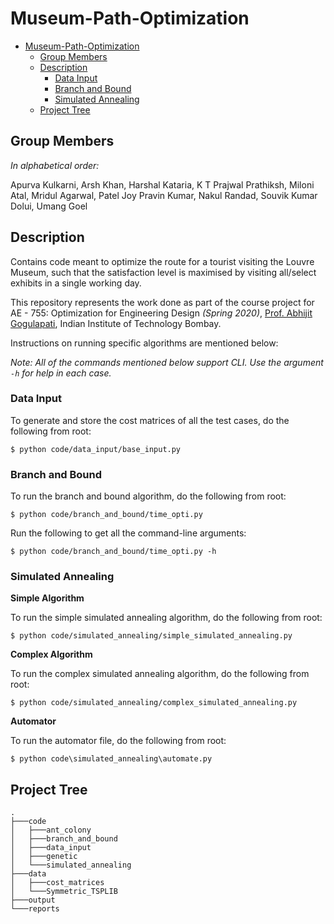 # Museum-Path-Optimization

- [Museum-Path-Optimization](#museum-path-optimization)
  - [Group Members](#group-members)
  - [Description](#description)
    - [Data Input](#data-input)
    - [Branch and Bound](#branch-and-bound)
    - [Simulated Annealing](#simulated-annealing)
  - [Project Tree](#project-tree)

## Group Members
*In alphabetical order:*

Apurva Kulkarni, Arsh Khan, Harshal Kataria, K T Prajwal Prathiksh, Miloni Atal, Mridul Agarwal, Patel Joy Pravin Kumar, Nakul Randad, Souvik Kumar Dolui, Umang Goel

## Description
Contains code meant to optimize the route for a tourist visiting the Louvre Museum, such that the satisfaction level is maximised by visiting all/select exhibits in a single working day. 

This repository represents the work done as part of the course project for AE - 755: Optimization for Engineering Design *(Spring 2020)*, [Prof. Abhijit Gogulapati](https://www.aero.iitb.ac.in/home/people/faculty/abhijit), Indian Institute of Technology Bombay.

Instructions on running specific algorithms are mentioned below:

*Note: All of the commands mentioned below support CLI. Use the argument `-h` for help in each case.*

### Data Input
To generate and store the cost matrices of all the test cases, do the following from root:
```
$ python code/data_input/base_input.py
```

### Branch and Bound
To run the branch and bound algorithm, do the following from root:
```
$ python code/branch_and_bound/time_opti.py
```
Run the following to get all the command-line arguments:
```
$ python code/branch_and_bound/time_opti.py -h
```

### Simulated Annealing

**Simple Algorithm**

To run the simple simulated annealing algorithm, do the following from root:
```
$ python code/simulated_annealing/simple_simulated_annealing.py
```

**Complex Algorithm**

To run the complex simulated annealing algorithm, do the following from root:
```
$ python code/simulated_annealing/complex_simulated_annealing.py
```

**Automator**

To run the automator file, do the following from root:
```
$ python code\simulated_annealing\automate.py
```

## Project Tree
```
.
├───code
│   ├───ant_colony
│   ├───branch_and_bound
│   ├───data_input
│   ├───genetic
│   └───simulated_annealing
├───data
│   ├───cost_matrices
│   └───Symmetric_TSPLIB
├───output
└───reports
```
